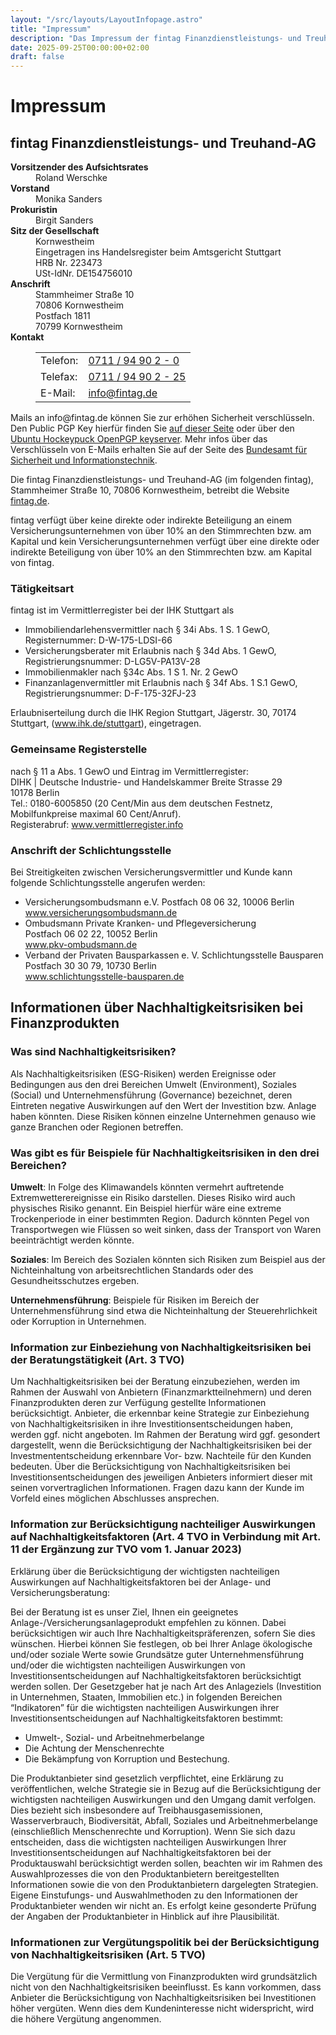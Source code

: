 ```yaml
---
layout: "/src/layouts/LayoutInfopage.astro"
title: "Impressum"
description: "Das Impressum der fintag Finanzdienstleistungs- und Treuhand-AG"
date: 2025-09-25T00:00:00+02:00
draft: false
---
```


# Impressum

## fintag Finanz&shy;dienst&shy;leistungs- und Treu&shy;hand-AG

<section>
<dl class="*:leading-tight *:even:mb-2 mb-4">
<dt><strong>Vorsitzender des Aufsichtsrates</strong></dt>
<dd>Roland Werschke</dd>
<dt><strong>Vorstand</strong></dt>
<dd>Monika Sanders</dd>
<dt><strong>Prokuristin</strong></dt>
<dd>Birgit Sanders</dd>
<dt><strong>Sitz der Gesellschaft</strong></dt>
<dd>Kornwestheim</dd>

<dt></dt>
<dd>
    Eingetragen ins Handelsregister beim Amtsgericht Stuttgart<br>
    HRB Nr. 223473<br>
    USt-IdNr. DE154756010
</dd>

<dt><strong>Anschrift</strong></dt>
<dd>
    Stammheimer Straße 10<br>
    70806 Kornwestheim<br>
    Postfach 1811<br>
    70799 Kornwestheim
</dd>

<dt><strong>Kontakt</strong></dt>
<dd>
    <table>
        <tr>
            <td>Telefon:</td>
            <td><a href="tel:+49711949020">0711 / 94 90 2 - 0</a></td>
        </tr>
        <tr>
            <td>Telefax:</td>
            <td><a href="fax:+497119490225">0711 / 94 90 2 - 25</a></td>
        </tr>
        <tr>
            <td>E-Mail:</td>
            <td><a href="mailto:info@fintag.de">info@fintag.de</a></td>
        </tr>
    </table>
</dd>
</dl>
</section>

<section>
Mails an info@fintag.de können Sie zur erhöhen Sicherheit verschlüsseln. Den Public PGP Key hierfür
finden Sie <a href="/pgp">auf dieser Seite</a> oder über den
<a target="_blank" href="https://keyserver.ubuntu.com/">Ubuntu Hockeypuck OpenPGP keyserver</a>.
Mehr infos über das Verschlüsseln von E-Mails erhalten Sie auf der Seite des
<a target="_blank" href="https://www.bsi.bund.de/DE/Themen/Verbraucherinnen-und-Verbraucher/Informationen-und-Empfehlungen/Onlinekommunikation/Verschluesselt-kommunizieren/E-Mail-Verschluesselung/E-Mail-Verschluesselung-in-der-Praxis/e-mail-verschluesselung-in-der-praxis.html">Bundesamt für Sicherheit und Informationstechnik</a>.

Die fintag Finanzdienstleistungs- und Treuhand-AG (im folgenden fintag), Stammheimer Straße 10,
70806 Kornwestheim, betreibt die Website <a href="https://fintag.de">fintag.de</a>.

fintag verfügt über keine direkte oder indirekte Beteiligung an einem Versicherungsunternehmen von
über 10% an den Stimmrechten bzw. am Kapital und kein Versicherungsunternehmen verfügt über eine
direkte oder indirekte Beteiligung von über 10% an den Stimmrechten bzw. am Kapital von fintag.
</section>

### Tätigkeitsart

<section>
fintag ist im Vermittlerregister bei der IHK Stuttgart als

- Immobiliendarlehensvermittler nach § 34i Abs. 1 S. 1 GewO, Registernummer:
  D-W-175-LDSI-66
- Versicherungsberater mit Erlaubnis nach § 34d Abs. 1 GewO, Registrierungsnummer:
  D-LG5V-PA13V-28
- Immobilienmakler nach §34c Abs. 1 S 1. Nr. 2 GewO
- Finanzanlagenvermittler mit Erlaubnis nach § 34f Abs. 1 S.1 GewO, Registrierungsnummer:
  D-F-175-32FJ-23

Erlaubniserteilung durch die IHK Region Stuttgart, Jägerstr. 30, 70174 Stuttgart,
(<a target="_blank" href="https://www.ihk.de/stuttgart">www.ihk.de/stuttgart</a>), eingetragen.
</section>

### Gemeinsame Registerstelle

<section>
nach § 11 a Abs. 1 GewO und Eintrag im Vermittlerregister:<br>
DIHK | Deutsche Industrie- und Handelskammer Breite Strasse 29<br>
10178 Berlin<br>
Tel.: 0180-6005850 (20 Cent/Min aus dem deutschen Festnetz,
Mobilfunkpreise maximal 60 Cent/Anruf).<br>
Registerabruf:
<a target="_blank" href="https://www.vermittlerregister.info">www.vermittlerregister.info</a>
</section>

### Anschrift der Schlichtungsstelle

<section>
Bei Streitigkeiten zwischen Versicherungsvermittler und Kunde kann folgende
Schlichtungsstelle angerufen werden:

- Versicherungsombudsmann e.V. Postfach 08 06 32, 10006 Berlin<br>
  <a target="_blank" href="https://www.versicherungsombudsmann.de">www.versicherungsombudsmann.de</a>
- Ombudsmann Private Kranken- und Pflegeversicherung<br>Postfach 06 02 22, 10052 Berlin<br>
  <a target="_blank" href="https://www.pkv-ombudsmann.de">www.pkv-ombudsmann.de</a>
- Verband der Privaten Bausparkassen e. V. Schlichtungsstelle Bausparen<br>
  Postfach 30 30 79, 10730 Berlin<br>
  <a target="_blank" href="https://www.schlichtungsstelle-bausparen.de">www.schlichtungsstelle-bausparen.de</a>

</section>

<section>

## Informationen über Nachhaltigkeitsrisiken bei Finanzprodukten

### Was sind Nachhaltigkeitsrisiken?

Als Nachhaltigkeitsrisiken (ESG-Risiken) werden Ereignisse oder Bedingungen aus den drei Bereichen
Umwelt (Environment), Soziales (Social) und Unternehmensführung (Governance) bezeichnet, deren
Eintreten negative Auswirkungen auf den Wert der Investition bzw. Anlage haben könnten. Diese Risiken
können einzelne Unternehmen genauso wie ganze Branchen oder Regionen betreffen.

### Was gibt es für Beispiele für Nachhaltigkeitsrisiken in den drei Bereichen?

**Umwelt**: In Folge des Klimawandels könnten vermehrt auftretende Extremwetterereignisse
ein Risiko darstellen. Dieses Risiko wird auch physisches Risiko genannt. Ein Beispiel hierfür wäre eine
extreme Trockenperiode in einer bestimmten Region. Dadurch könnten Pegel von Transportwegen wie
Flüssen so weit sinken, dass der Transport von Waren beeinträchtigt werden könnte.

**Soziales**: Im Bereich des Sozialen könnten sich Risiken zum Beispiel aus der
Nichteinhaltung von arbeitsrechtlichen Standards oder des Gesundheitsschutzes ergeben.

**Unternehmensführung**: Beispiele für Risiken im Bereich der Unternehmensführung sind
etwa die Nichteinhaltung der Steuerehrlichkeit oder Korruption in Unternehmen.

### Information zur Einbeziehung von Nachhaltigkeitsrisiken bei der Beratungstätigkeit (Art. 3 TVO)

Um Nachhaltigkeitsrisiken bei der Beratung einzubeziehen, werden im Rahmen der Auswahl von Anbietern
(Finanzmarktteilnehmern) und deren Finanzprodukten deren zur Verfügung gestellte Informationen
berücksichtigt. Anbieter, die erkennbar keine Strategie zur Einbeziehung von Nachhaltigkeitsrisiken in
ihre Investitionsentscheidungen haben, werden ggf. nicht angeboten. Im Rahmen der Beratung wird ggf.
gesondert dargestellt, wenn die Berücksichtigung der Nachhaltigkeitsrisiken bei der
Investmententscheidung erkennbare Vor- bzw. Nachteile für den Kunden bedeuten. Über die
Berücksichtigung von Nachhaltigkeitsrisiken bei Investitionsentscheidungen des jeweiligen Anbieters
informiert dieser mit seinen vorvertraglichen Informationen. Fragen dazu kann der Kunde im Vorfeld
eines möglichen Abschlusses ansprechen.

### Information zur Berücksichtigung nachteiliger Auswirkungen auf Nachhaltigkeitsfaktoren (Art. 4 TVO in Verbindung mit Art. 11 der Ergänzung zur TVO vom 1. Januar 2023)

Erklärung über die Berücksichtigung der wichtigsten nachteiligen Auswirkungen auf
Nachhaltigkeitsfaktoren bei der Anlage- und Versicherungsberatung:

Bei der Beratung ist es unser Ziel, Ihnen ein geeignetes Anlage-/Versicherungsanlageprodukt empfehlen
zu können. Dabei berücksichtigen wir auch Ihre Nachhaltigkeitspräferenzen, sofern Sie dies wünschen.
Hierbei können Sie festlegen, ob bei Ihrer Anlage ökologische und/oder soziale Werte sowie Grundsätze
guter Unternehmensführung und/oder die wichtigsten nachteiligen Auswirkungen von
Investitionsentscheidungen auf Nachhaltigkeitsfaktoren berücksichtigt werden sollen. Der
Gesetzgeber hat je nach Art des Anlageziels (Investition in Unternehmen, Staaten, Immobilien etc.) in
folgenden Bereichen “Indikatoren” für die wichtigsten nachteiligen Auswirkungen ihrer
Investitionsentscheidungen auf Nachhaltigkeitsfaktoren bestimmt:

- Umwelt-, Sozial- und Arbeitnehmerbelange
- Die Achtung der Menschenrechte
- Die Bekämpfung von Korruption und Bestechung.

Die Produktanbieter sind gesetzlich verpflichtet, eine Erklärung zu veröffentlichen, welche Strategie
sie in Bezug auf die Berücksichtigung der wichtigsten nachteiligen Auswirkungen und den Umgang damit
verfolgen. Dies bezieht sich insbesondere auf Treibhausgasemissionen, Wasserverbrauch,
Biodiversität, Abfall, Soziales und Arbeitnehmerbelange (einschließlich Menschenrechte und
Korruption). Wenn Sie sich dazu entscheiden, dass die wichtigsten nachteiligen Auswirkungen Ihrer
Investitionsentscheidungen auf Nachhaltigkeitsfaktoren bei der Produktauswahl berücksichtigt werden
sollen, beachten wir im Rahmen des Auswahlprozesses die von den Produktanbietern bereitgestellten
Informationen sowie die von den Produktanbietern dargelegten Strategien. Eigene Einstufungs- und
Auswahlmethoden zu den Informationen der Produktanbieter wenden wir nicht an. Es erfolgt keine
gesonderte Prüfung der Angaben der Produktanbieter in Hinblick auf ihre Plausibilität.

### Informationen zur Vergütungspolitik bei der Berücksichtigung von Nachhaltigkeitsrisiken (Art. 5 TVO)

Die Vergütung für die Vermittlung von Finanzprodukten wird grundsätzlich nicht von den
Nachhaltigkeitsrisiken beeinflusst. Es kann vorkommen, dass Anbieter die Berücksichtigung von
Nachhaltigkeitsrisiken bei Investitionen höher vergüten. Wenn dies dem Kundeninteresse
nicht widerspricht, wird die höhere Vergütung angenommen.

</section>